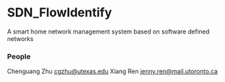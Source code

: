 # SDN_FlowIdentify
A smart home network management system based on software defined networks

### People
Chenguang Zhu  cgzhu@utexas.edu
Xiang Ren  jenny.ren@mail.utoronto.ca
